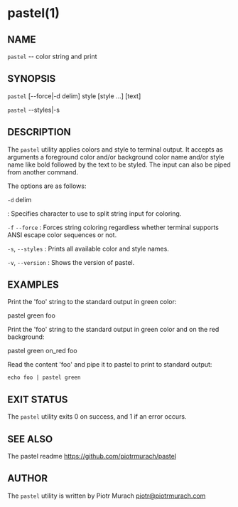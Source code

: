 # pastel(1)

## NAME

`pastel` -- color string and print

## SYNOPSIS

`pastel` \[--force|-d delim\] style \[style ...\] \[text\]

`pastel` --styles|-s

## DESCRIPTION

The `pastel` utility applies colors and style to terminal output. It accepts as arguments a foreground color and/or background color name and/or style name like bold followed by the text to be styled. The input can also be piped from another command.

The options are as follows:

`-d` delim

: Specifies character to use to split string input for coloring.

`-f` `--force`
: Forces string coloring regardless whether terminal supports ANSI escape color sequences or not.

`-s`, `--styles`
: Prints all available color and style names.

`-v`, `--version`
: Shows the version of pastel.

## EXAMPLES

Print the 'foo' string to the standard output in green color:

  pastel green foo


Print the 'foo' string to the standard output in green color and on the red background:

  pastel green on_red foo


Read the content 'foo' and pipe it to pastel to print to standard output:

    echo foo | pastel green


## EXIT STATUS

The `pastel` utility exits 0 on success, and 1 if an error occurs.

## SEE ALSO

The pastel readme https://github.com/piotrmurach/pastel

## AUTHOR

The `pastel` utility is written by Piotr Murach <piotr@piotrmurach.com>

